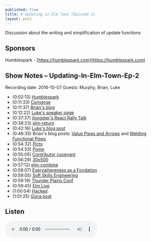 ```yaml
---
published: true
title: # Updating in Elm Town (Episode 2)
layout: post
---
```

Discussion about the writing and simplification of update functions

## Sponsors

Humblespark - [https://humblespark.com](https://humblespark.com)

## Show Notes – Updating-In-Elm-Town-Ep-2

Recording date: 2016-10-07
Guests: Murphy, Brian, Luke

- (0:02:13) [Humblespark](http://humblespark.com)
- (0:11:33) [Converge](http://converge.aster.is)
- (0:11:37) [Brian's blog](http://www.brianthicks.com)
- (0:12:22) [Luke's speaker page](https://gotocon.com/cph-2016/speaker/Luke+Westby)
- (0:37:37) [jlongster's React Rally Talk](https://www.youtube.com/watch?v=gvVpSezT5_M&index=15&list=PLUD4kD-wL_zYSfU3tIYsb4WqfFQzO_EjQ)
- (0:38:23) [elm-return](http://package.elm-lang.org/packages/Fresheyeball/elm-return/latest)
- (0:42:16) [Luke's blog post](http://lukewestby.com/post/chainable-apis-with-forward-apply/)
- (0:46:35) Brian's blog posts: [Value Pipes and Arrows](https://www.brianthicks.com/post/2016/08/08/values-pipes-and-arrows/) and [Welding Functional Pipes](https://www.brianthicks.com/post/2016/08/15/welding-functional-pipes/)
- (0:54:32) [Picts](https://en.wikipedia.org/wiki/Picts)
- (0:54:53) [Pome](http://tinyletter.com/pome)
- (0:55:05) [Contributor covenant](http://contributor-covenant.org/)
- (0:56:29) [30x500](https://30x500.com/academy/)
- (0:57:12) [elm-combine](http://package.elm-lang.org/packages/Bogdanp/elm-combine/latest)
- (0:58:07) [Everywhereness as a Fondation](http://staltz.com/everywhereness-as-a-foundation.html)
- (0:59:05) [Soft Skills Engineering](https://twitter.com/SoftSkillsEng)
- (0:59:19) [Thunder Plains Conf](http://thunderplainsconf.com/)
- (0:59:45) [Elm Live](https://github.com/elmlive)
- (1:00:04) [Hacked](https://www.hackedpodcast.com/)
- (1:01:25) [Gizra post](http://www.gizra.com/content/elm-inbox-simulation/)


## Listen

<p>
<audio controls>
    <source src="http://cast.rocks/hosting/6039/Updating-In-Elm-Town-Ep-2.mp3" type="audio/mpeg">
</audio>
</p>

